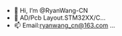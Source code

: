 - 👋 Hi, I’m @RyanWang-CN
- 👀 AD/Pcb Layout.STM32XX/C...
- 📫 Email:ryanwang_cn@163.com ...

<!---
RyanWang-CN/RyanWang-CN is a ✨ special ✨ repository because its `README.md` (this file) appears on your GitHub profile.
You can click the Preview link to take a look at your changes.
--->
